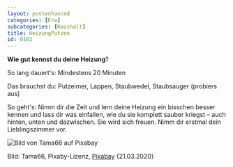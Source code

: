 ```yaml
---
layout: postenhanced
categories: [Erw]
subcategories: [Haushalt]
title: HeizungPutzen
id: 0102
---
```

**Wie gut kennst du deine Heizung**? 

So lang dauert's: Mindestens 20 Minuten

Das brauchst du: Putzeimer, Lappen, Staubwedel, Staubsauger (probiers aus)

So geht's: Nimm dir die Zeit und lern deine Heizung ein bisschen besser kennen und lass dir was einfallen, 
wie du sie komplett sauber kriegst – auch hinten, unten und dazwischen. Sie wird sich freuen. Nimm dir erstmal dein Lieblingszimmer vor.

![Bild von Tama66 auf Pixabay](https://cdn.pixabay.com/photo/2019/09/09/19/32/space-4464470__480.jpg)

Bild: Tama66, Pixaby-Lizenz, [Pixabay](https://pixabay.com/de/photos/raum-villa-zimmer-architektur-haus-4464470/) {21.03.2020}
